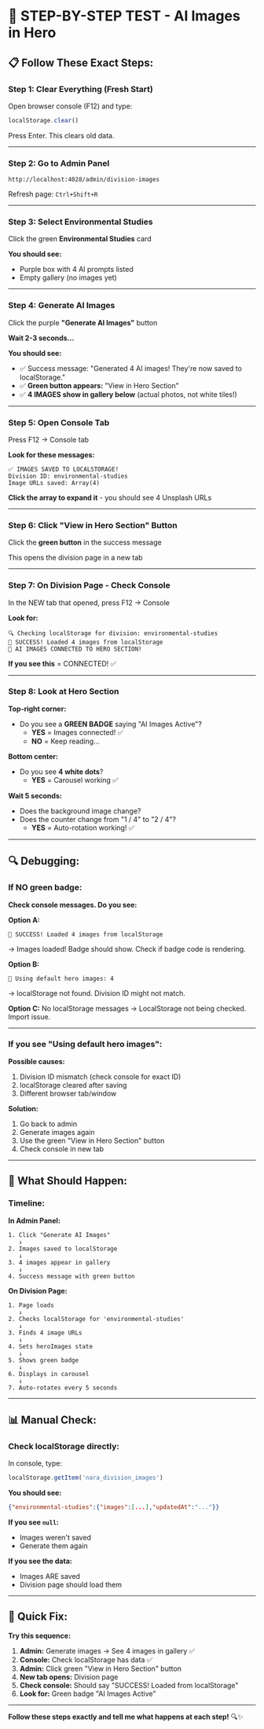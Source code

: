 # 🧪 STEP-BY-STEP TEST - AI Images in Hero

## 📋 Follow These Exact Steps:

### **Step 1: Clear Everything (Fresh Start)**

Open browser console (F12) and type:
```javascript
localStorage.clear()
```

Press Enter. This clears old data.

---

### **Step 2: Go to Admin Panel**
```
http://localhost:4028/admin/division-images
```

Refresh page: `Ctrl+Shift+R`

---

### **Step 3: Select Environmental Studies**

Click the green **Environmental Studies** card

**You should see:**
- Purple box with 4 AI prompts listed
- Empty gallery (no images yet)

---

### **Step 4: Generate AI Images**

Click the purple **"Generate AI Images"** button

**Wait 2-3 seconds...**

**You should see:**
- ✅ Success message: "Generated 4 AI images! They're now saved to localStorage."
- ✅ **Green button appears:** "View in Hero Section"
- ✅ **4 IMAGES show in gallery below** (actual photos, not white tiles!)

---

### **Step 5: Open Console Tab**

Press F12 → Console tab

**Look for these messages:**
```
✅ IMAGES SAVED TO LOCALSTORAGE!
Division ID: environmental-studies
Image URLs saved: Array(4)
```

**Click the array to expand it** - you should see 4 Unsplash URLs

---

### **Step 6: Click "View in Hero Section" Button**

Click the **green button** in the success message

This opens the division page in a new tab

---

### **Step 7: On Division Page - Check Console**

In the NEW tab that opened, press F12 → Console

**Look for:**
```
🔍 Checking localStorage for division: environmental-studies
💾 SUCCESS! Loaded 4 images from localStorage
🎉 AI IMAGES CONNECTED TO HERO SECTION!
```

**If you see this** = CONNECTED! ✅

---

### **Step 8: Look at Hero Section**

**Top-right corner:**
- Do you see a **GREEN BADGE** saying "AI Images Active"?
  - **YES** = Images connected! ✅
  - **NO** = Keep reading...

**Bottom center:**
- Do you see **4 white dots**?
  - **YES** = Carousel working ✅

**Wait 5 seconds:**
- Does the background image change?
- Does the counter change from "1 / 4" to "2 / 4"?
  - **YES** = Auto-rotation working! ✅

---

## 🔍 Debugging:

### If NO green badge:

**Check console messages. Do you see:**

**Option A:**
```
💾 SUCCESS! Loaded 4 images from localStorage
```
→ Images loaded! Badge should show. Check if badge code is rendering.

**Option B:**
```
📸 Using default hero images: 4
```
→ localStorage not found. Division ID might not match.

**Option C:** No localStorage messages
→ LocalStorage not being checked. Import issue.

---

### If you see "Using default hero images":

**Possible causes:**
1. Division ID mismatch (check console for exact ID)
2. localStorage cleared after saving
3. Different browser tab/window

**Solution:**
1. Go back to admin
2. Generate images again
3. Use the green "View in Hero Section" button
4. Check console in new tab

---

## 🎯 What Should Happen:

### Timeline:

**In Admin Panel:**
```
1. Click "Generate AI Images"
   ↓
2. Images saved to localStorage
   ↓
3. 4 images appear in gallery
   ↓
4. Success message with green button
```

**On Division Page:**
```
1. Page loads
   ↓
2. Checks localStorage for 'environmental-studies'
   ↓
3. Finds 4 image URLs
   ↓
4. Sets heroImages state
   ↓
5. Shows green badge
   ↓
6. Displays in carousel
   ↓
7. Auto-rotates every 5 seconds
```

---

## 📊 Manual Check:

### Check localStorage directly:

In console, type:
```javascript
localStorage.getItem('nara_division_images')
```

**You should see:**
```json
{"environmental-studies":{"images":[...],"updatedAt":"..."}}
```

**If you see `null`:**
- Images weren't saved
- Generate them again

**If you see the data:**
- Images ARE saved
- Division page should load them

---

## 🚀 Quick Fix:

**Try this sequence:**

1. **Admin:** Generate images → See 4 images in gallery ✅
2. **Console:** Check localStorage has data ✅
3. **Admin:** Click green "View in Hero Section" button
4. **New tab opens:** Division page
5. **Check console:** Should say "SUCCESS! Loaded from localStorage"
6. **Look for:** Green badge "AI Images Active"

---

**Follow these steps exactly and tell me what happens at each step!** 🔍✨
